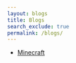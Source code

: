 ```yaml
---
layout: blogs 
title: Blogs
search_exclude: true
permalink: /blogs/
---
```


- [Minecraft](/minecraft)